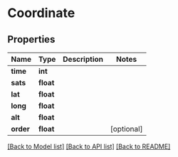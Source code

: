 # Coordinate

## Properties
Name | Type | Description | Notes
------------ | ------------- | ------------- | -------------
**time** | **int** |  | 
**sats** | **float** |  | 
**lat** | **float** |  | 
**long** | **float** |  | 
**alt** | **float** |  | 
**order** | **float** |  | [optional] 

[[Back to Model list]](../README.md#documentation-for-models) [[Back to API list]](../README.md#documentation-for-api-endpoints) [[Back to README]](../README.md)



